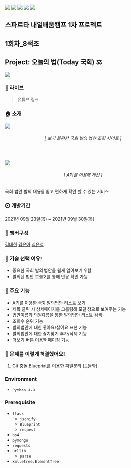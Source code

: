 ![](https://img.shields.io/badge/HTML5-E34F26?style=for-the-badge&logo=html5&logoColor=white) ![](https://img.shields.io/badge/CSS3-1572B6?style=for-the-badge&logo=css3&logoColor=white) ![](https://img.shields.io/badge/jQuery-0769AD?style=for-the-badge&logo=jquery&logoColor=white) ![](https://img.shields.io/badge/Python-14354C?style=for-the-badge&logo=python&logoColor=white) ![](https://img.shields.io/badge/Flask-000000?style=for-the-badge&logo=flask&logoColor=white) 
## 스파르타 내일배움캠프 1차 프로젝트
## 1회차_8색조

## Project: 오늘의 법(Today 국회) ⚖️

![](https://i.imgur.com/o1BYqk9.png)

### 🔗 라이브
> 유튜브 링크 

### 🏠 소개

![](https://i.imgur.com/UtPYM7X.png)
<h6 style="text-align:center">[ 보기 불편한 국회 발의 법안 조회 사이트 ]</h6>

<br/>

![](https://imgur.com/M2ulAGA.gif)

<h6 style="text-align:center">[ API를 이용해 개선 ]</h6>



국회 법안 발의 내용을 쉽고 편하게 확인 할 수 있는 서비스

### ⏲️ 개발기간
2021년 09월 23일(목) ~ 2021년 09월 30일(목) 

### 🧙 맴버구성
[김대현](https://github.com/kimdh-hi) [김은아](https://github.com/eunag63) [심은철](https://github.com/scm1400)

### 📌 기술 선택 이유!
- 중요한 국회 발의 법안을 쉽게 알아보기 위함
- 발의된 법안 호불호를 통해 반응 확인 가능

### 📌 주요 기능
- API를 이용한 국회 발의법안 리스트 보기
- 제목 클릭 시 상세페이지를 크롤링해 모달 창으로 보여주는 기능
- 법안이름과 의원이름을 통한 발의법안 리스트 검색
- 조회수 순위 기능
- 발의법안에 대한 좋아요/싫어요 표현 기능
- 발의법안에 대한 즐겨찾기 추가/삭제 기능
- 더보기 버튼 이용한 페이징 기능

### 📌 문제를 이렇게 해결했어요!
1. Git 충돌 
    Blueprint를 이용한 파일분리 (모듈화)



### Environment

- `Python 3.8`

### Prerequisite
- `flask`
    - `jsonify`
    - `Blueprint`
    - `request`
- `bs4`
- `pymongo`
- `requests`
- `urllib`
    - `parse`
- `xml.etree.ElementTree`


<!-- 
### Files

이 항목은 내가 추가한 것이다. 중요한 코드 파일들 몇 개를 대상으로 해당 파일이 어떠한 역할을 하는 파일인지를 간단히 설명해주면 전반적인 맥락을 파악하기에 좋을 것 같아 추가하였다.

### Usage

작성한 코드를 어떻게 실행해야 하는지에 대한 가이드라인이다. Usage Example을 함께 작성하면 좋다.
 -->
